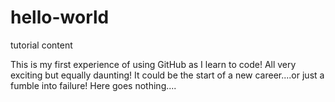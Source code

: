 # hello-world
tutorial content

This is my first experience of using GitHub as I learn to code! All very exciting but equally daunting!
It could be the start of a new career....or just a fumble into failure! Here goes nothing....
